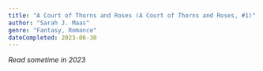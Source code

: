 ```yaml
---
title: "A Court of Thorns and Roses (A Court of Thorns and Roses, #1)"
author: "Sarah J. Maas"
genre: "Fantasy, Romance"
dateCompleted: 2023-06-30
---
```


*Read sometime in 2023*

